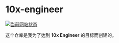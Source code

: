 # 10x-engineer
[![当前网站状态](https://api.netlify.com/api/v1/badges/b12a4a42-baac-4bc1-9246-5ca800f86107/deploy-status)](https://app.netlify.com/sites/awesome-jang-096fd2/deploys)

这个仓库是我为了达到 **10x Engineer** 的目标而创建的。

